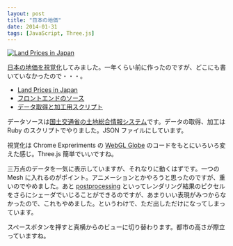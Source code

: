 ```yaml
---
layout: post
title: "日本の地価"
date: 2014-01-31
tags: [JavaScript, Three.js]
---
```


[![Land Prices in Japan](https://farm6.staticflickr.com/5480/12236991554_38d0079825_c.jpg "=800x557")](/webland/)

[日本の地価を視覚化](/webland/)してみました。一年くらい前に作ったのですが、どこにも書いていなかったので・・・。

- [Land Prices in Japan](/webland/)
- [フロントエンドのソース](https://github.com/shuhei/webland)
- [データ取得と加工用スクリプト](https://github.com/shuhei/webland-scraper)

データソースは[国土交通省の土地総合情報システム](http://www.land.mlit.go.jp/webland/)です。データの取得、加工は Ruby のスクリプトでやりました。JSON ファイルにしています。

視覚化は Chrome Expreriments の [WebGL Globe](https://www.chromeexperiments.com/globe) のコードをもとにいろいろ変えた感じ。Three.js 簡単でいいですね。

三万点のデータを一気に表示していますが、それなりに動くはずです。一つの Mesh に入れるのがポイント。アニメーションとかやろうと思ったのですが、重いのでやめました。あと [postprocessing](https://github.com/mrdoob/three.js/tree/master/examples/js/postprocessing) といってレンダリング結果のピクセルをさらにシェーダでいじることができるのですが、あまりいい表現がみつからなかったので、これもやめました。というわけで、ただ出しただけになってしまっています。

スペースボタンを押すと真横からのビューに切り替わります。都市の高さが際立っていますね。
